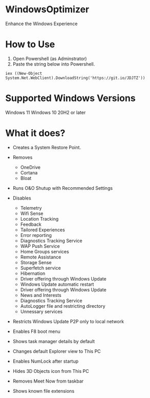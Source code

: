 # WindowsOptimizer
 Enhance the Windows Experience

# How to Use
1. Open Powershell (as Adminstrator)
2. Paste the string below into Powershell.
```
iex ((New-Object System.Net.WebClient).DownloadString('https://git.io/JDJTZ'))
```
# Supported Windows Versions
Windows 11 
Windows 10 20H2 or later

# What it does?
- Creates a System Restore Point.
- Removes 
    - OneDrive
    - Cortana
    - Bloat
- Runs O&O Shutup with Recommended Settings
- Disables 
    - Telemetry
    - Wifi Sense
    - Location Tracking
    - Feedback
    - Tailored Experiences
    - Error reporting
    - Diagnostics Tracking Service
    - WAP Push Service
    - Home Groups services
    - Remote Assistance
    - Storage Sense
    - Superfetch service
    - Hibernation
    - Driver offering through Windows Update
    - Windows Update automatic restart
    - Driver offering through Windows Update
    - News and Interests
    - Diagnostics Tracking Service
    - AutoLogger file and restricting directory
    - Unnessary services

- Restricts Windows Update P2P only to local network    
- Enables F8 boot menu
- Shows task manager details by default
- Changes default Explorer view to This PC
- Enables NumLock after startup
- Hides 3D Objects icon from This PC
- Removes Meet Now from taskbar
- Shows known file extensions

